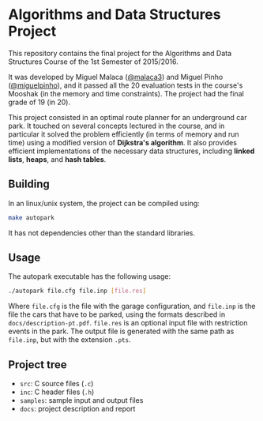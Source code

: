 # Algorithms and Data Structures Project

This repository contains the final project for the Algorithms and Data
Structures Course of the 1st Semester of 2015/2016.

It was developed by Miguel Malaca ([@malaca3](https://github.com/malaca3)) and
Miguel Pinho ([@miguelpinho](https://github.com/miguelpinho)), and it passed all
the 20 evaluation tests in the course's Mooshak (in the memory and time
constraints). The project had the final grade of 19 (in 20).

This project consisted in an optimal route planner for an underground car park.
It touched on several concepts lectured in the course, and in particular it
solved the problem efficiently (in terms of memory and run time) using a
modified version of **Dijkstra's algorithm**. It also provides efficient
implementations of the necessary data structures, including **linked lists**,
**heaps**, and **hash tables**.

## Building

In an linux/unix system, the project can be compiled using:

```bash
make autopark
```

It has not dependencies other than the standard libraries.

## Usage

The autopark executable has the following usage:

```bash
./autopark file.cfg file.inp [file.res]
```

Where `file.cfg` is the file with the garage configuration, and `file.inp` is
the file the cars that have to be parked, using the formats described in
`docs/description-pt.pdf`. `file.res` is an optional input file with restriction
events in the park. The output file is generated with the same path as
`file.inp`, but with the extension `.pts`.

## Project tree

- `src`: C source files (`.c`)
- `inc`: C header files (`.h`)
- `samples`: sample input and output files
- `docs`: project description and report
